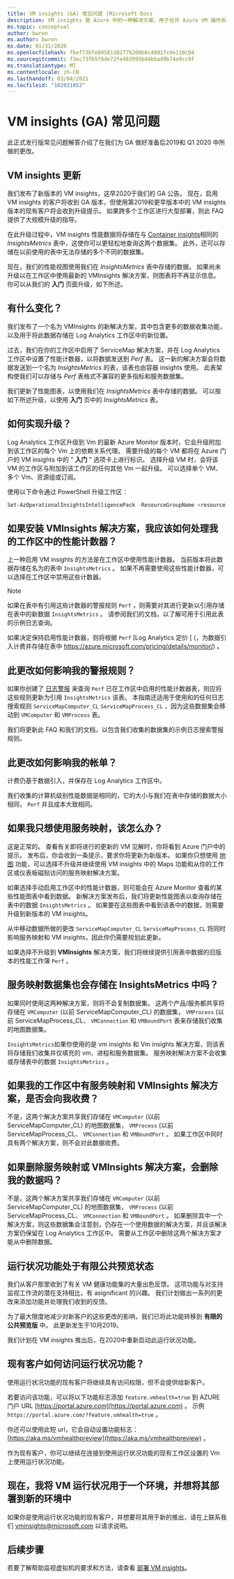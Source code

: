 ```yaml
---
title: VM insights (GA) 常见问题 |Microsoft Docs
description: VM insights 是 Azure 中的一种解决方案，用于合并 Azure VM 操作系统的运行状况和性能监视，并可自动发现应用程序组件以及与其他资源的依赖关系，并映射它们之间的通信。 本文解答了有关 GA 版本的常见问题。
ms.topic: conceptual
author: bwren
ms.author: bwren
ms.date: 01/31/2020
ms.openlocfilehash: fbef73bfe8058110277b200b8c4091fcde110c04
ms.sourcegitcommit: f3ec73fb5f8de72fe483995bd4bbad9b74a9cc9f
ms.translationtype: MT
ms.contentlocale: zh-CN
ms.lasthandoff: 03/04/2021
ms.locfileid: "102031852"
---
```

# <a name="vm-insights-generally-available-ga-frequently-asked-questions"></a>VM insights (GA) 常见问题
此正式发行版常见问题解答介绍了在我们为 GA 做好准备后2019和 Q1 2020 中所做的更改。

## <a name="updates-for-vm-insights"></a>VM insights 更新
我们发布了新版本的 VM insights，这早2020于我们的 GA 公告。 现在，启用 VM insights 的客户将收到 GA 版本，但使用第2019和更早版本中的 VM insights 版本的现有客户将会收到升级提示。 如果跨多个工作区进行大型部署，则此 FAQ 提供了大规模升级的指导。


在此升级过程中，VM insights 性能数据将存储在与 [Container insights](../containers/container-insights-overview.md)相同的 *InsightsMetrics* 表中，这使你可以更轻松地查询这两个数据集。 此外，还可以存储在以前使用的表中无法存储的多个不同的数据集。 

现在，我们的性能视图使用我们在 *InsightsMetrics* 表中存储的数据。  如果尚未升级以在工作区中使用最新的 VMInsights 解决方案，则图表将不再显示信息。  你可以从我们的 **入门** 页面升级，如下所述。


## <a name="what-is-changing"></a>有什么变化？
我们发布了一个名为 VMInsights 的新解决方案，其中包含更多的数据收集功能，以及用于将此数据存储在 Log Analytics 工作区中的新位置。 

过去，我们在你的工作区中启用了 ServiceMap 解决方案，并在 Log Analytics 工作区中设置了性能计数器，以将数据发送到 *Perf* 表。 这一新的解决方案会将数据发送到一个名为 *InsightsMetrics* 的表，该表也由容器 insights 使用。 此表架构使我们可以存储与 *Perf* 表格式不兼容的更多指标和服务数据集。

我们更新了性能图表，以使用我们在 *InsightsMetrics* 表中存储的数据。 可以按如下所述升级，以使用 **入门** 页中的 *InsightsMetrics* 表。


## <a name="how-do-i-upgrade"></a>如何实现升级？
Log Analytics 工作区升级到 Vm 的最新 Azure Monitor 版本时，它会升级附加到该工作区的每个 Vm 上的依赖关系代理。 需要升级的每个 VM 都将在 Azure 门户的 VM insights 中的 " **入门** " 选项卡上进行标识。 选择升级 VM 时，会将该 VM 的工作区与附加到该工作区的任何其他 Vm 一起升级。 可以选择单个 VM、多个 Vm、资源组或订阅。 

使用以下命令通过 PowerShell 升级工作区：

```PowerShell
Set-AzOperationalInsightsIntelligencePack -ResourceGroupName <resource-group-name> -WorkspaceName <workspace-name> -IntelligencePackName "VMInsights" -Enabled $True
```

## <a name="what-should-i-do-about-the-performance-counters-in-my-workspace-if-i-install-the-vminsights-solution"></a>如果安装 VMInsights 解决方案，我应该如何处理我的工作区中的性能计数器？

上一种启用 VM insights 的方法是在工作区中使用性能计数器。 当前版本将此数据存储在名为的表中 `InsightsMetrics` 。 如果不再需要使用这些性能计数器，可以选择在工作区中禁用这些计数器。 

>[!NOTE]
>如果在表中有引用这些计数器的警报规则 `Perf` ，则需要对其进行更新以引用存储在表中的新数据 `InsightsMetrics` 。 请参阅我们的文档，以了解可用于引用此表的示例日志查询。
>

如果决定保持启用性能计数器，则将根据 `Perf` [Log Analytics 定价 [ (，为数据引入计费并存储在表中 https://azure.microsoft.com/pricing/details/monitor/) 。

## <a name="how-will-this-change-affect-my-alert-rules"></a>此更改如何影响我的警报规则？

如果你创建了 [日志警报](../alerts/alerts-unified-log.md) 来查询 `Perf` 已在工作区中启用的性能计数器表，则应将这些规则更新为引用 `InsightsMetrics` 该表。 本指南还适用于使用和的任何日志搜索规则 `ServiceMapComputer_CL` `ServiceMapProcess_CL` ，因为这些数据集会移动到 `VMComputer` 和 `VMProcess` 表。

我们将更新此 FAQ 和我们的文档，以包含我们收集的数据集的示例日志搜索警报规则。

## <a name="how-will-this-change-affect-my-bill"></a>此更改如何影响我的帐单？

计费仍基于数据引入，并保存在 Log Analytics 工作区中。

我们收集的计算机级别性能数据是相同的，它的大小与我们在表中存储的数据大小相同， `Perf` 并且成本大致相同。

## <a name="what-if-i-only-want-to-use-service-map"></a>如果我只想使用服务映射，该怎么办？

这是正常的。 查看有关即将进行的更新的 VM 见解时，你将看到 Azure 门户中的提示。 发布后，你会收到一条提示，要求你将更新为新版本。 如果你只想使用 [地图](vminsights-maps.md) 功能，可以选择不升级并继续使用 VM insights 中的 Maps 功能和从你的工作区或仪表板磁贴访问的服务映射解决方案。

如果选择手动启用工作区中的性能计数器，则可能会在 Azure Monitor 查看的某些性能图表中看到数据。 新解决方案发布后，我们将更新性能图表以查询存储在表中的数据 `InsightsMetrics` 。 如果要在这些图表中看到该表中的数据，则需要升级到新版本的 VM insights。

从中移动数据所做的更改 `ServiceMapComputer_CL` `ServiceMapProcess_CL` 将同时影响服务映射和 VM insights，因此你仍需要规划此更新。

如果选择不升级到 **VMInsights** 解决方案，我们将继续提供引用表中数据的旧版本的性能工作簿 `Perf` 。  

## <a name="will-the-service-map-data-sets-also-be-stored-in-insightsmetrics"></a>服务映射数据集也会存储在 InsightsMetrics 中吗？

如果同时使用这两种解决方案，则将不会复制数据集。 这两个产品/服务都共享将存储在 `VMComputer` (以前 ServiceMapComputer_CL) 的数据集， `VMProcess` (以前 ServiceMapProcess_CL、 `VMConnection` 和 `VMBoundPort` 表来存储我们收集的地图数据集。  

`InsightsMetrics`如果你使用的是 vm insights 和 Vm insights 解决方案，则该表将存储我们收集并仅填充的 vm、进程和服务数据集。 服务映射解决方案不会收集或存储表中的数据 `InsightsMetrics` 。

## <a name="will-i-be-double-charged-if-i-have-the-service-map-and-vminsights-solutions-in-my-workspace"></a>如果我的工作区中有服务映射和 VMInsights 解决方案，是否会向我收费？

不是，这两个解决方案共享我们存储在 `VMComputer` (以前 ServiceMapComputer_CL) 的地图数据集， `VMProcess` (以前 ServiceMapProcess_CL、 `VMConnection` 和 `VMBoundPort` 。 如果工作区中同时具有两个解决方案，则不会对此数据收费。

## <a name="if-i-remove-either-the-service-map-or-vminsights-solution-will-it-remove-my-data"></a>如果删除服务映射或 VMInsights 解决方案，会删除我的数据吗？

不是，这两个解决方案共享我们存储在 `VMComputer` (以前 ServiceMapComputer_CL) 的地图数据集， `VMProcess` (以前 ServiceMapProcess_CL、 `VMConnection` 和 `VMBoundPort` 。 如果删除其中一个解决方案，则这些数据集会注意到，仍存在一个使用数据的解决方案，并且该解决方案仍保留在 Log Analytics 工作区中。 需要从工作区中删除这两个解决方案才能从中删除数据。

## <a name="health-feature-is-in-limited-public-preview"></a>运行状况功能处于有限公共预览状态

我们从客户那里收到了有关 VM 健康功能集的大量出色反馈。 这项功能与对支持监视工作流的潜在支持相比，有 asignificant 的兴趣。 我们计划做出一系列的更改来添加功能并处理我们收到的反馈。 

为了最大限度地减少对新客户的这些更改的影响，我们已将此功能转移到 **有限的公共预览版** 中。 此更新发生于10月2019。

我们计划在 VM insights 推出后，在2020中重新启动此运行状况功能。

## <a name="how-do-existing-customers-access-the-health-feature"></a>现有客户如何访问运行状况功能？

使用运行状况功能的现有客户将继续具有访问权限，但不会提供给新客户。  

若要访问该功能，可以将以下功能标志添加 `feature.vmhealth=true` 到 AZURE 门户 URL [https://portal.azure.com](https://portal.azure.com) 。 示例 `https://portal.azure.com/?feature.vmhealth=true` 。

你还可以使用此短 url，它会自动设置功能标志： [https://aka.ms/vmhealthpreview](https://aka.ms/vmhealthpreview) 。

作为现有客户，你可以继续在连接到使用运行状况功能的现有工作区设置的 Vm 上使用运行状况功能。  

## <a name="i-use-vm-health-now-with-one-environment-and-would-like-to-deploy-it-to-a-new-one"></a>现在，我将 VM 运行状况用于一个环境，并想将其部署到新的环境中

如果你是使用运行状况功能的现有客户，并想要将其用于新的推出，请在上联系我们 vminsights@microsoft.com 以请求说明。

## <a name="next-steps"></a>后续步骤

若要了解帮助监视虚拟机的要求和方法，请查看 [部署 VM insights](./vminsights-enable-overview.md)。
